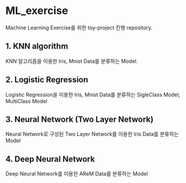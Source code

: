 # ML_exercise
Machine Learning Exercise를 위한 toy-project 진행 repository.



## 1. KNN algorithm

KNN 알고리즘을 이용한 Iris, Mnist Data를 분류하는 Model.

## 2. Logistic Regression

Logistic Regression을 이용한 Iris, Mnist Data를 분류하는 SigleClass Model, MultiClass Model

## 3. Neural Network (Two Layer Network)

Neural Network로 구성된 Two Layer Network를 이용한 Iris Data를 분류하는 Model

## 4. Deep Neural Network

Deep Neural Network를 이용한 AReM Data를 분류하는 Model
